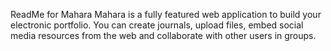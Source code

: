 ReadMe for Mahara
Mahara is a fully featured web application to build your electronic portfolio. You can create journals, upload files, embed social media resources from the web and collaborate with other users in groups.